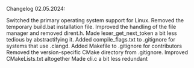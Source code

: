 Changelog 02.05.2024:

Switched the primary operating system support for Linux.
Removed the temporary build.bat installation file.
Improved the handling of the file manager and removed dirent.h.
Made lexer_get_next_token a bit less tedious by abstractifying it.
Added compile_flags.txt to .gitignore for systems that use .clangd.
Added Makefile to .gitignore for contributors
Removed the version-specific CMake directory from .gitignore.
Improved CMakeLists.txt altogether
Made cli.c a bit less redundant